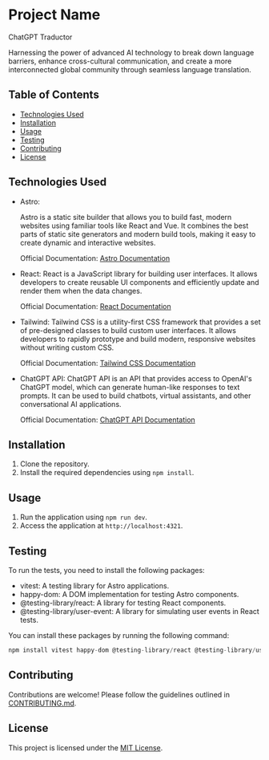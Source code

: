 # Project Name

ChatGPT Traductor

Harnessing the power of advanced AI technology to break down language barriers, enhance cross-cultural communication, and create a more interconnected global community through seamless language translation.

## Table of Contents

- [Technologies Used](#technologies-used)
- [Installation](#installation)
- [Usage](#usage)
- [Testing](#testing)
- [Contributing](#contributing)
- [License](#license)

## Technologies Used

- Astro: 

    Astro is a static site builder that allows you to build fast, modern websites using familiar tools like React and Vue. It combines the best parts of static site generators and modern build tools, making it easy to create dynamic and interactive websites.

    Official Documentation: [Astro Documentation](https://docs.astro.build/)
 
- React: 
    React is a JavaScript library for building user interfaces. It allows developers to create reusable UI components and efficiently update and render them when the data changes.

    Official Documentation: [React Documentation](https://reactjs.org/)

- Tailwind: 
    Tailwind CSS is a utility-first CSS framework that provides a set of pre-designed classes to build custom user interfaces. It allows developers to rapidly prototype and build modern, responsive websites without writing custom CSS.

    Official Documentation: [Tailwind CSS Documentation](https://tailwindcss.com/)

- ChatGPT API: 
    ChatGPT API is an API that provides access to OpenAI's ChatGPT model, which can generate human-like responses to text prompts. It can be used to build chatbots, virtual assistants, and other conversational AI applications.

    Official Documentation: [ChatGPT API Documentation](https://docs.openai.com/api/)

## Installation

1. Clone the repository.
2. Install the required dependencies using `npm install`.

## Usage

1. Run the application using `npm run dev`.
2. Access the application at `http://localhost:4321`.

## Testing

To run the tests, you need to install the following packages:

- vitest: A testing library for Astro applications.
- happy-dom: A DOM implementation for testing Astro components.
- @testing-library/react: A library for testing React components.
- @testing-library/user-event: A library for simulating user events in React tests.

You can install these packages by running the following command:

```javascript
npm install vitest happy-dom @testing-library/react @testing-library/user-event -D
````

## Contributing

Contributions are welcome! Please follow the guidelines outlined in [CONTRIBUTING.md](CONTRIBUTING.md).

## License

This project is licensed under the [MIT License](LICENSE).
